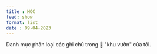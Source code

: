 ```yaml
---
title : MOC
feed: show
format: list
date : 09-04-2023
---
```


Danh mục phân loại các ghi chú trong 🌱 "khu vườn" của tôi.
